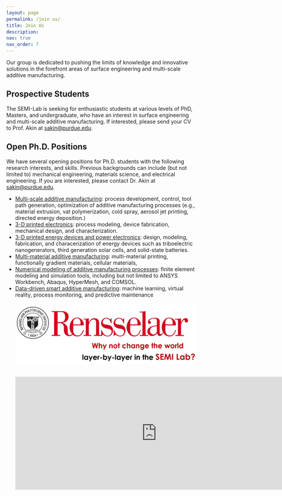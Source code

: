 ```yaml
---
layout: page
permalink: /join us/
title: Join Us
description: 
nav: true
nav_order: 7
---
```


Our group is dedicated to pushing the limits of knowledge and innovative solutions in the forefront areas of surface engineering and multi-scale additive manufacturing. 
  
## Prospective Students

The SEMI-Lab is seeking for enthusiastic students at various levels of PhD, Masters, and undergraduate, who have an interest in surface engineering and multi-scale additive manufacturing. If interested, please send your CV to Prof. Akin at <a href="mailto:sakine@purdue.edu">sakin@purdue.edu</a>. 

## Open Ph.D. Positions

We have several opening positions for Ph.D. students with the following research interests, and skills. Previous backgrounds can include (but not limited to) mechanical engineering, materials science, and electrical engineering. If you are interested, please contact Dr. Akin at <a href="mailto:sakine@purdue.edu">sakin@purdue.edu</a>.

<ul>
<li> <u> Multi-scale additive manufacturing</u>: process development, control, tool path generation, optimization of additive manufacturing processes (e.g., material extrusion, vat polymerization, cold spray, aerosol jet printing, directed energy deposition.) </li>

<li> <u> 3-D printed electronics</u>: process modeling, device fabrication, mechanical design, and characterization. 
  </li>
  
<li> <u> 3-D printed energy devices and power electronics</u>: design, modeling, fabrication, and characerization of energy devices such as triboelectric nanogenerators, third generation solar cells, and solid-state batteries.
  </li>
<li> <u> Multi-material additive manufacturing</u>: multi-material printing, functionally gradient materials, cellular materials,   </li>

<li> <u> Numerical modeling of additive manufacturing processes</u>: finite element modeling and simulation tools, including but not limited to ANSYS Workbench, Abaqus, HyperMesh, and COMSOL. </li>

<li> <u> Data-driven smart additive manufacturing</u>: machine learning, virtual reality, process monitoring, and predictive maintenance  </li> 
<br>

<img src="../assets/img/layerbylayer2.webp" width="600">
<br>
<br>
<p><iframe src="https://www.google.com/maps/embed?pb=!1m18!1m12!1m3!1d2930.776523035785!2d-73.68286802402913!3d42.729620571161036!2m3!1f0!2f0!3f0!3m2!1i1024!2i768!4f13.1!3m3!1m2!1s0x89de0fa08064a661%3A0x9988e3fc27d910a9!2sDepartment%20of%20Mechanical%2C%20Aerospace%2C%20and%20Nuclear%20Engineering!5e0!3m2!1sen!2sus!4v1696722460555!5m2!1sen!2sus" width="750" height="300" style="border:0;" allowfullscreen="" loading="lazy" referrerpolicy="no-referrer-when-downgrade"></iframe> </p>
